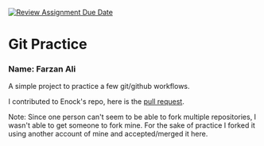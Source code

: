[![Review Assignment Due Date](https://classroom.github.com/assets/deadline-readme-button-22041afd0340ce965d47ae6ef1cefeee28c7c493a6346c4f15d667ab976d596c.svg)](https://classroom.github.com/a/o3CCpRie)
# Git Practice
### Name: Farzan Ali
A simple project to practice a few git/github workflows.

I contributed to Enock's repo, here is the [pull request](https://github.com/cs-uh-3260/s25-i1-gitpractice-EnockMagara/pull/3).

Note: Since one person can't seem to be able to fork multiple repositories, I wasn't able to get someone to fork mine. For the sake of practice I forked it using another account of mine and accepted/merged it here.
